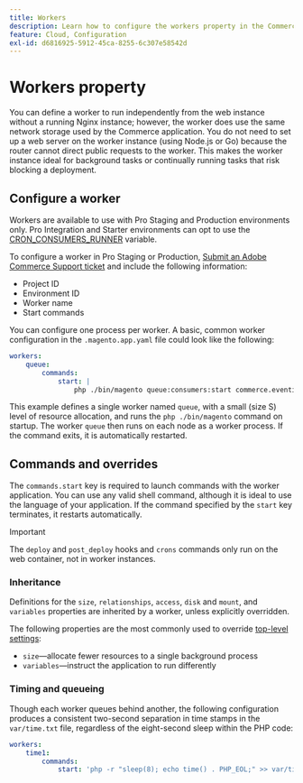 ```yaml
---
title: Workers
description: Learn how to configure the workers property in the Commerce application configuration file.
feature: Cloud, Configuration
exl-id: d6816925-5912-45ca-8255-6c307e58542d
---
```

# Workers property

You can define a worker to run independently from the web instance without a running Nginx instance; however, the worker does use the same network storage used by the Commerce application. You do not need to set up a web server on the worker instance (using Node.js or Go) because the router cannot direct public requests to the worker. This makes the worker instance ideal for background tasks or continually running tasks that risk blocking a deployment.

## Configure a worker

Workers are available to use with Pro Staging and Production environments only. Pro Integration and Starter environments can opt to use the [CRON_CONSUMERS_RUNNER](../environment/variables-deploy.md#cron_consumers_runner) variable.

To configure a worker in Pro Staging or Production, [Submit an Adobe Commerce Support ticket](https://experienceleague.adobe.com/docs/commerce-knowledge-base/kb/help-center-guide/magento-help-center-user-guide.html#submit-ticket) and include the following information:

- Project ID
- Environment ID
- Worker name
- Start commands

You can configure one process per worker. A basic, common worker configuration in the `.magento.app.yaml` file could look like the following:

```yaml
workers:
    queue:
        commands:
            start: |
                php ./bin/magento queue:consumers:start commerce.eventing.event.publish
```

This example defines a single worker named `queue`, with a small (size S) level of resource allocation, and runs the `php ./bin/magento` command on startup. The worker `queue` then runs on each node as a worker process. If the command exits, it is automatically restarted.

## Commands and overrides

The `commands.start` key is required to launch commands with the worker application. You can use any valid shell command, although it is ideal to use the language of your application. If the command specified by the `start` key terminates, it restarts automatically.

>[!IMPORTANT]
>
>The `deploy` and `post_deploy` hooks and `crons` commands only run on the web container, not in worker instances.

### Inheritance

Definitions for the `size`, `relationships`, `access`, `disk` and `mount`, and `variables` properties are inherited by a worker, unless explicitly overridden. 

The following properties are the most commonly used to override [top-level settings](properties.md):

- `size`—allocate fewer resources to a single background process
- `variables`—instruct the application to run differently

### Timing and queueing

Though each worker queues behind another, the following configuration produces a consistent two-second separation in time stamps in the `var/time.txt` file, regardless of the eight-second sleep within the PHP code:

```yaml
workers:
    time1:
        commands:
            start: 'php -r "sleep(8); echo time() . PHP_EOL;" >> var/time.txt& sleep 2'
```
